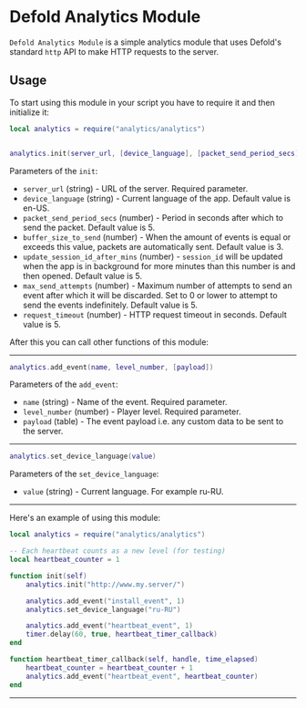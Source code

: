 # Defold Analytics Module

`Defold Analytics Module` is a simple analytics module that uses Defold's standard `http` API to make HTTP requests to the server.

## Usage

To start using this module in your script you have to require it and then initialize it:

```lua
local analytics = require("analytics/analytics")


analytics.init(server_url, [device_language], [packet_send_period_secs], [buffer_size_to_send], [update_session_id_after_mins], [max_send_attempts], [request_timeout])
```

Parameters of the `init`:

- `server_url` (string) - URL of the server. Required parameter.
- `device_language` (string) - Current language of the app. Default value is en-US.
- `packet_send_period_secs` (number) - Period in seconds after which to send the packet. Default value is 5.
- `buffer_size_to_send` (number) - When the amount of events is equal or exceeds this value, packets are automatically sent. Default value is 3.
- `update_session_id_after_mins` (number) - `session_id` will be updated when the app is in background for more minutes than this number is and then opened. Default value is 5.
- `max_send_attempts` (number) - Maximum number of attempts to send an event after which it will be discarded. Set to 0 or lower to attempt to send the events indefinitely. Default value is 5.
- `request_timeout` (number) - HTTP request timeout in seconds. Default value is 5.

After this you can call other functions of this module:

---
```lua
analytics.add_event(name, level_number, [payload])
```

Parameters of the `add_event`:

- `name` (string) - Name of the event. Required parameter.
- `level_number` (number) - Player level. Required parameter.
- `payload` (table) - The event payload i.e. any custom data to be sent to the server.
---

```lua
analytics.set_device_language(value)
```

Parameters of the `set_device_language`:

- `value` (string) - Current language. For example ru-RU.
---

Here's an example of using this module:

```lua
local analytics = require("analytics/analytics")

-- Each heartbeat counts as a new level (for testing)
local heartbeat_counter = 1

function init(self)
	analytics.init("http://www.my.server/")

	analytics.add_event("install_event", 1)
	analytics.set_device_language("ru-RU")

	analytics.add_event("heartbeat_event", 1)
	timer.delay(60, true, heartbeat_timer_callback)
end

function heartbeat_timer_callback(self, handle, time_elapsed)
	heartbeat_counter = heartbeat_counter + 1
	analytics.add_event("heartbeat_event", heartbeat_counter)
end
```

---

